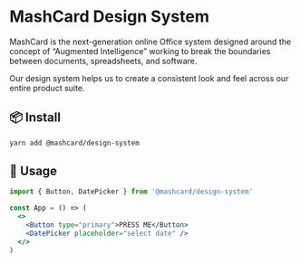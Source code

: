 # MashCard Design System

MashCard is the next-generation online Office system designed around the concept of “Augmented Intelligence” working to
break the boundaries between documents, spreadsheets, and software.

Our design system helps us to create a consistent look and feel across our entire product suite.

## 📦 Install

```bash
yarn add @mashcard/design-system
```

## 🔨 Usage

```jsx
import { Button, DatePicker } from '@mashcard/design-system'

const App = () => (
  <>
    <Button type="primary">PRESS ME</Button>
    <DatePicker placeholder="select date" />
  </>
)
```
